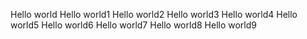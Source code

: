 Hello world
Hello world1
Hello world2
Hello world3
Hello world4
Hello world5
Hello world6
Hello world7
Hello world8
Hello world9